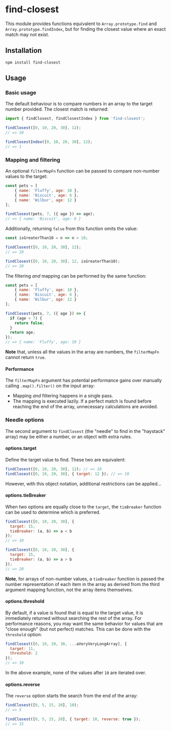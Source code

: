 # find-closest

This module provides functions equivalent to `Array.prototype.find` and `Array.prototype.findIndex`, but for finding the closest value where an exact match may not exist.

## Installation

`npm install find-closest`

## Usage

### Basic usage

The default behaviour is to compare numbers in an array to the target number provided. The closest match is returned:

```javascript
import { findClosest, findClosestIndex } from 'find-closest';

findClosest([0, 10, 20, 30], 12);
// => 10

findClosestIndex([0, 10, 20, 30], 12);
// => 1
```

### Mapping and filtering

An optional `filterMapFn` function can be passed to compare non-number values to the target:

```javascript
const pets = [
    { name: 'Fluffy', age: 10 },
    { name: 'Biscuit', age: 6 },
    { name: 'Wilbur', age: 12 }
];

findClosest(pets, 7, ({ age }) => age);
// => { name: 'Biscuit', age: 6 }
```

Additionally, returning `false` from this function omits the value:

```javascript
const isGreaterThan10 = n => n > 10;

findClosest([0, 10, 20, 30], 12);
// => 10

findClosest([0, 10, 20, 30], 12, isGreaterThan10);
// => 20
```

The filtering _and_ mapping can be performed by the same function:

```javascript
const pets = [
    { name: 'Fluffy', age: 10 },
    { name: 'Biscuit', age: 6 },
    { name: 'Wilbur', age: 12 }
];

findClosest(pets, 7, ({ age }) => {
  if (age < 7) {
    return false;
  }
  return age;
});
// => { name: 'Fluffy', age: 10 }
```

**Note** that, unless all the values in the array are numbers, the `filterMapFn` cannot return `true`.

#### Performance

The `filterMapFn` argument has potential performance gains over manually calling `.map().filter()` on the input array:

- Mapping _and_ filtering happens in a single pass.
- The mapping is executed lazily. If a perfect match is found before reaching the end of the array, unnecessary calculations are avoided.

### Needle options

The second argument to `findClosest` (the "needle" to find in the "haystack" array) may be either a number, or an object with extra rules.

#### options.target

Define the target value to find. These two are equivalent:

```javascript
findClosest([0, 10, 20, 30], 12); // => 10
findClosest([0, 10, 20, 30], { target: 12 }); // => 10
```

However, with this object notation, additional restrictions can be applied…

#### options.tieBreaker

When two options are equally close to the `target`, the `tieBreaker` function can be used to determine which is preferred.

```javascript
findClosest([0, 10, 20, 30], {
  target: 15,
  tieBreaker: (a, b) => a < b
});
// => 10

findClosest([0, 10, 20, 30], {
  target: 15,
  tieBreaker: (a, b) => a > b
});
// => 20
```

**Note**, for arrays of non-number values, a `tieBreaker` function is passed the number representation of each item in the array as derived from the third argument mapping function, not the array items themselves.

#### options.threshold

By default, if a value is found that is equal to the target value, it is immediately returned without searching the rest of the array. For performance reasons, you may want the same behavior for values that are "close enough" (but not perfect) matches. This can be done with the `threshold` option:

```javascript
findClosest([0, 10, 20, 30, ...aVeryVeryLongArray], {
  target: 11,
  threshold: 2
});
// => 10
```

In the above example, none of the values after `10` are iterated over.

#### options.reverse

The `reverse` option starts the search from the end of the array:

```javascript
findClosest([0, 5, 15, 20], 10);
// => 5

findClosest([0, 5, 15, 20], { target: 10, reverse: true });
// => 15
```
